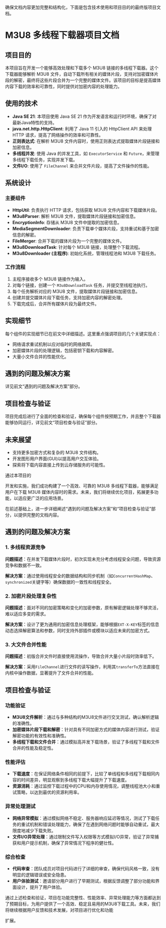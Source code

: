 确保文档内容更加完整和结构化，下面是包含技术使用和项目目的的最终版项目文档。

# M3U8 多线程下载器项目文档

## 项目目的

本项目旨在开发一个能够高效处理和下载多个 M3U8 链接的多线程下载器。这个下载器能够解析 M3U8 文件，自动下载所有相关的媒体片段，支持对加密媒体片段的解密，最终将这些片段合并为一个完整的媒体文件。该项目的目标是提高媒体内容下载的效率和可靠性，同时提供对加密内容的处理能力。

## 使用的技术

- **Java SE 21**: 本项目使用 Java SE 21 作为开发语言和运行时环境，确保了对最新Java特性的支持。
- **java.net.http.HttpClient**: 利用了 Java 11 引入的 HttpClient API 来处理 HTTP 请求，提高了网络操作的效率和可靠性。
- **正则表达式**: 在解析 M3U8 文件内容时，使用正则表达式提取媒体片段链接和加密信息。
- **多线程并发**: 使用 Java 的并发工具，如 `ExecutorService` 和 `Future`，来管理多线程下载任务，实现并发下载。
- **文件I/O**: 使用了 `FileChannel` 来合并文件片段，提高了文件操作的性能。

## 系统设计

### 主要组件

- **HttpUtil**: 负责执行 HTTP 请求，包括获取 M3U8 文件内容和下载媒体片段。
- **M3u8Parser**: 解析 M3U8 文件，提取媒体片段链接和加密信息。
- **EncryptionInfo**: 存储从 M3U8 文件中提取的加密信息。
- **MediaSegmentDownloader**: 负责下载单个媒体片段，支持重试和基于加密信息的解密。
- **FileMerger**: 合并下载的媒体片段为一个完整的媒体文件。
- **M3u8DownloadTask**: 针对每个 M3U8 链接，处理整个下载流程。
- **M3u8Downloader (主程序)**: 初始化系统，管理线程池和 M3U8 下载任务。

### 工作流程

1. 主程序接收多个 M3U8 链接作为输入。
2. 对每个链接，创建一个 `M3u8DownloadTask` 任务，并提交至线程池执行。
3. 每个任务解析对应的 M3U8 文件，提取媒体片段链接和加密信息。
4. 创建并提交媒体片段下载任务，支持加密内容的解密处理。
5. 下载完成后，合并所有媒体片段为最终文件。

## 实现细节

每个组件的实现细节已在前文中详细描述。这里重点强调项目的几个关键实现点：

- 网络请求重试机制以应对临时的网络故障。
- 加密媒体片段的处理逻辑，包括密钥下载和内容解密。
- 大量小文件合并的性能优化。

## 遇到的问题及解决方案

详见前文“遇到的问题及解决方案”部分。

## 项目检查与验证

项目完成后进行了全面的检查和验证，确保每个组件按预期工作，并且整个下载器能够协同运行，详见前文“项目检查与验证”部分。

## 未来展望

- 支持更多加密方式和复杂的 M3U8 文件结构。
- 开发图形用户界面(GUI)以提高用户交互体验。
- 探索将下载内容直接上传到云存储服务的可能性。

通过本项目的

开发和实施，我们成功构建了一个高效、可靠的 M3U8 多线程下载器，能够满足用户在下载 M3U8 媒体内容时的需求。未来，我们将继续优化项目，拓展更多功能，以适应更广泛的应用场景。





在前述基础上，进一步详细阐述“遇到的问题及解决方案”和“项目检查与验证”部分，以提供完整的文档内容。

## 遇到的问题及解决方案

### 1. 多线程资源竞争

**问题描述**：在并发下载媒体片段时，初次实现未充分考虑线程安全问题，导致资源竞争和数据不一致。

**解决方案**：通过使用线程安全的数据结构和同步机制（如`ConcurrentHashMap`、`synchronized`关键字等）确保数据的一致性和线程安全。

### 2. 加密片段处理复杂性

**问题描述**：面对不同的加密策略和变化的加密参数，原有解密逻辑处理不够灵活，难以适应多变的需求。

**解决方案**：设计了更为通用的加密信息处理框架，能够根据`EXT-X-KEY`标签的信息动态选择解密算法和参数，同时支持外部插件或模块以适应未来的加密方式。

### 3. 大文件合并性能

**问题描述**：初版合并文件时直接使用流操作，导致合并大量小片段时效率低下。

**解决方案**：采用`FileChannel`进行文件的读写操作，利用其`transferTo`方法直接在内核中操作数据，显著提升了文件合并的性能。

## 项目检查与验证

### 功能验证

- **M3U8文件解析**：通过与多种结构的M3U8文件进行交叉测试，确认解析逻辑的准确性。
- **加密媒体片段下载和解密**：针对具有不同加密方式的媒体内容进行测试，验证解密功能的有效性和准确性。
- **多线程下载和文件合并**：通过模拟高并发下载场景，验证了多线程下载和文件合并的性能及稳定性。

### 性能评估

- **下载速度**：在保证网络条件相同的前提下，比较了单线程和多线程下载相同内容的时间差异，明显观察到多线程下载大幅提升了下载速度。
- **资源消耗**：通过监控下载过程中的CPU和内存使用情况，调整线程池大小和重试策略，以达到最优的资源利用率。

### 异常处理测试

- **网络异常模拟**：通过模拟网络不稳定、服务器响应延迟等情况，测试了下载任务的重试机制和错误处理能力，确保了在遇到网络问题时能够自动重试，最大限度地减少下载失败。
- **文件I/O异常处理**：通过限制文件写入权限等方式模拟I/O异常，验证了异常捕获和用户提示机制，确保了异常情况下程序的健壮性。

### 综合检查

- **代码审查**：团队成员对项目代码进行了详细的审查，确保代码风格一致，没有明显的逻辑错误或安全隐患。
- **用户体验测试**：邀请部分用户进行了早期测试，根据反馈调整了部分功能和界面设计，提升了用户体验。

通过上述检查和验证，项目在功能完整性、性能效率、异常处理能力等方面都达到了预期目标，为用户提供了一个高效、稳定且易用的M3U8下载工具。未来，我们将继续根据用户反馈和技术发展，对项目进行优化和功能

扩展。